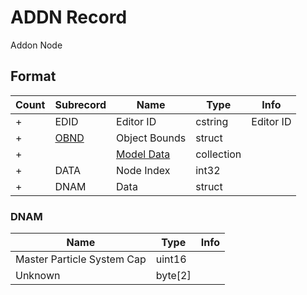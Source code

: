 ADDN Record
===========

Addon Node

## Format

Count | Subrecord | Name | Type | Info
------|-------|------|------|-----
+ | EDID | Editor ID | cstring | Editor ID
+ | [OBND](Subrecords/OBND.md) | Object Bounds | struct |
+ | | [Model Data](Subrecords/Model.md) | collection |
+ | DATA | Node Index | int32 |
+ | DNAM | Data | struct |

### DNAM

Name | Type | Info
-----|------|-----
Master Particle System Cap | uint16 |
Unknown | byte[2] |
